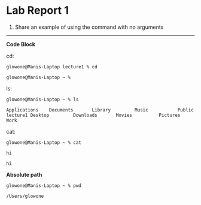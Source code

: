 # Lab Report 1 
1) Share an example of using the command with no arguments
--- 
**Code Block** 

cd: 

`glowone@Manis-Laptop lecture1 % cd`

`glowone@Manis-Laptop ~ %`

ls: 

`glowone@Manis-Laptop ~ % ls`

`Applications    Documents       Library         Music           Public          lecture1
Desktop         Downloads       Movies          Pictures        Work`


cat: 

`glowone@Manis-Laptop ~ % cat`

`hi`

`hi`

**Absolute path** 

`glowone@Manis-Laptop ~ % pwd`

`/Users/glowone`
